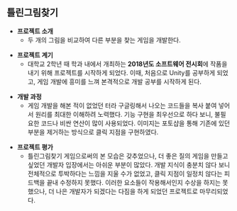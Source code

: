 ## 틀린그림찾기
+ __프로젝트 소개__
  + 두 개의 그림을 비교하여 다른 부분을 찾는 게임을 개발한다.
  
- __프로젝트 계기__
  - 대학교 2학년 때 학과 내에서 개최하는 **2018년도 소프트웨어 전시회**에 작품을 내기 위해 프로젝트를 시작하게 되었다. 이때, 처음으로 Unity를 공부하게 되었고, 게임 개발에 흥미를 느껴 본격적으로 개발 공부를 시작하게 된다.
  
+ __개발 과정__
  + 게임 개발을 해본 적이 없었던 터라 구글링해서 나오는 코드들을 복사 붙여 넣어서 원리를 최대한 이해하려 노력했다. 기능 구현을 최우선으로 하다 보니, 불필요한 코드나 비싼 연산이 많이 사용되었다. 이미지는 포토샵을 통해 기존에 있던 부분을 제거하는 방식으로 클릭 지점을 구현하였다.
  
- __프로젝트 평가__
  - 틀린그림찾기 게임으로써의 본 모습은 갖추었으나, 더 좋은 질의 게임을 만들고 싶었던 개발자 입장에서는 아쉬운 부분이 많았다. 개발 지식이 충분치 않다 보니 전체적으로 투박하다는 느낌을 지울 수가 없었고, 클릭 지점이 일정치 않다는 피드백을 끝내 수정하지 못했다. 이러한 요소들이 작용해서인지 수상을 하지는 못했으나, 더 나은 개발자가 되겠다는 다짐을 하게 되었던 프로젝트로 마무리되었다.
